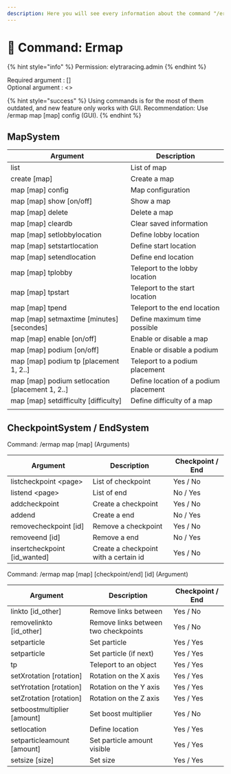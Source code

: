 ```yaml
---
description: Here you will see every information about the command "/ermap"
---
```


# 📓 Command: Ermap

{% hint style="info" %}
Permission: elytraracing.admin
{% endhint %}

Required argument : \[]\
Optional argument : <>

{% hint style="success" %}
Using commands is for the most of them outdated, and new feature only works with GUI. Recommendation: Use /ermap map \[map] config (GUI).
{% endhint %}

## MapSystem

| Argument                                          | Description                           |
| ------------------------------------------------- | ------------------------------------- |
| list                                              | List of map                           |
| create \[map]                                     | Create a map                          |
| map \[map] config                                 | Map configuration                     |
| map \[map] show \[on/off]                         | Show a map                            |
| map \[map] delete                                 | Delete a map                          |
| map \[map] cleardb                                | Clear saved information               |
| map \[map] setlobbylocation                       | Define lobby location                 |
| map \[map] setstartlocation                       | Define start location                 |
| map \[map] setendlocation                         | Define end location                   |
| map \[map] tplobby                                | Teleport to the lobby location        |
| map \[map] tpstart                                | Teleport to the start location        |
| map \[map] tpend                                  | Teleport to the end location          |
| map \[map] setmaxtime \[minutes] \[secondes]      | Define maximum time possible          |
| map \[map] enable \[on/off]                       | Enable or disable a map               |
| map \[map] podium \[on/off]                       | Enable or disable a podium            |
| map \[map] podium tp \[placement 1, 2..]          | Teleport to a podium placement        |
| map \[map] podium setlocation \[placement 1, 2..] | Define location of a podium placement |
| map \[map] setdifficulty \[difficulty]            | Define difficulty of a map            |
|                                                   |                                       |

## CheckpointSystem / EndSystem

Command: /ermap map \[map] (Arguments)

| Argument                       | Description                           | Checkpoint / End |
| ------------------------------ | ------------------------------------- | ---------------- |
| listcheckpoint \<page>         | List of checkpoint                    | Yes / No         |
| listend \<page>                | List of end                           | No / Yes         |
| addcheckpoint                  | Create a checkpoint                   | Yes / No         |
| addend                         | Create a end                          | No / Yes         |
| removecheckpoint \[id]         | Remove a checkpoint                   | Yes / No         |
| removeend \[id]                | Remove a end                          | No / Yes         |
| insertcheckpoint \[id\_wanted] | Create a checkpoint with a certain id | Yes / No         |

Command: /ermap map \[map] \[checkpoint/end] \[id] (Argument)

| Argument                     | Description                          | Checkpoint / End |
| ---------------------------- | ------------------------------------ | ---------------- |
| linkto \[id\_other]          | Remove links between                 | Yes / No         |
| removelinkto \[id\_other]    | Remove links between two checkpoints | Yes / No         |
| setparticle                  | Set particle                         | Yes / Yes        |
| setparticle                  | Set particle (if next)               | Yes / Yes        |
| tp                           | Teleport to an object                | Yes / Yes        |
| setXrotation \[rotation]     | Rotation on the X axis               | Yes / Yes        |
| setYrotation \[rotation]     | Rotation on the Y axis               | Yes / Yes        |
| setZrotation \[rotation]     | Rotation on the Z axis               | Yes / Yes        |
| setboostmultiplier \[amount] | Set boost multiplier                 | Yes / No         |
| setlocation                  | Define location                      | Yes / Yes        |
| setparticleamount \[amount]  | Set particle amount visible          | Yes / Yes        |
| setsize \[size]              | Set size                             | Yes / Yes        |
